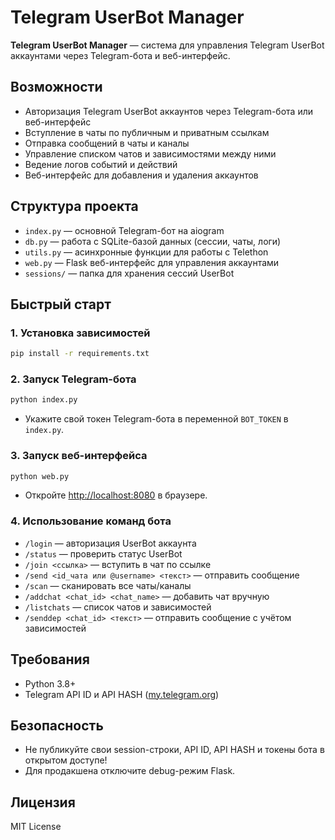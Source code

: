 # Telegram UserBot Manager

**Telegram UserBot Manager** — система для управления Telegram UserBot аккаунтами через Telegram-бота и веб-интерфейс.

## Возможности
- Авторизация Telegram UserBot аккаунтов через Telegram-бота или веб-интерфейс
- Вступление в чаты по публичным и приватным ссылкам
- Отправка сообщений в чаты и каналы
- Управление списком чатов и зависимостями между ними
- Ведение логов событий и действий
- Веб-интерфейс для добавления и удаления аккаунтов

## Структура проекта
- `index.py` — основной Telegram-бот на aiogram
- `db.py` — работа с SQLite-базой данных (сессии, чаты, логи)
- `utils.py` — асинхронные функции для работы с Telethon
- `web.py` — Flask веб-интерфейс для управления аккаунтами
- `sessions/` — папка для хранения сессий UserBot

## Быстрый старт

### 1. Установка зависимостей
```bash
pip install -r requirements.txt
```

### 2. Запуск Telegram-бота
```bash
python index.py
```
- Укажите свой токен Telegram-бота в переменной `BOT_TOKEN` в `index.py`.

### 3. Запуск веб-интерфейса
```bash
python web.py
```
- Откройте [http://localhost:8080](http://localhost:8080) в браузере.

### 4. Использование команд бота
- `/login` — авторизация UserBot аккаунта
- `/status` — проверить статус UserBot
- `/join <ссылка>` — вступить в чат по ссылке
- `/send <id_чата или @username> <текст>` — отправить сообщение
- `/scan` — сканировать все чаты/каналы
- `/addchat <chat_id> <chat_name>` — добавить чат вручную
- `/listchats` — список чатов и зависимостей
- `/senddep <chat_id> <текст>` — отправить сообщение с учётом зависимостей

## Требования
- Python 3.8+
- Telegram API ID и API HASH ([my.telegram.org](https://my.telegram.org))

## Безопасность
- Не публикуйте свои session-строки, API ID, API HASH и токены бота в открытом доступе!
- Для продакшена отключите debug-режим Flask.

## Лицензия
MIT License
